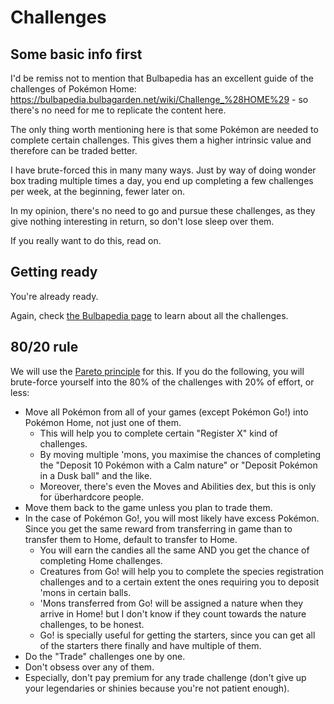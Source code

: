 # Challenges

## Some basic info first

I'd be remiss not to mention that Bulbapedia has an excellent guide of the challenges of Pokémon Home: https://bulbapedia.bulbagarden.net/wiki/Challenge_%28HOME%29 - so there's no need for me to replicate the content here.

The only thing worth mentioning here is that some Pokémon are needed to complete certain challenges. This gives them a higher intrinsic value and therefore can be traded better.

I have brute-forced this in many many ways. Just by way of doing wonder box trading multiple times a day, you end up completing a few challenges per week, at the beginning, fewer later on.

In my opinion, there's no need to go and pursue these challenges, as they give nothing interesting in return, so don't lose sleep over them.

If you really want to do this, read on.

## Getting ready

You're already ready.

Again, check [the Bulbapedia page](https://bulbapedia.bulbagarden.net/wiki/Challenge_%28HOME%29) to learn about all the challenges.

## 80/20 rule

We will use the [Pareto principle](https://en.wikipedia.org/wiki/Pareto_principle) for this. If you do the following, you will brute-force yourself into the 80% of the challenges with 20% of effort, or less:

* Move all Pokémon from all of your games (except Pokémon Go!) into Pokémon Home, not just one of them.
  * This will help you to complete certain "Register X" kind of challenges.
  * By moving multiple 'mons, you maximise the chances of completing the "Deposit 10 Pokémon with a Calm nature" or "Deposit Pokémon in a Dusk ball" and the like.
  * Moreover, there's even the Moves and Abilities dex, but this is only for überhardcore people.
* Move them back to the game unless you plan to trade them.
* In the case of Pokémon Go!, you will most likely have excess Pokémon. Since you get the same reward from transferring in game than to transfer them to Home, default to transfer to Home.
  * You will earn the candies all the same AND you get the chance of completing Home challenges.
  * Creatures from Go! will help you to complete the species registration challenges and to a certain extent the ones requiring you to deposit 'mons in certain balls.
  * 'Mons transferred from Go! will be assigned a nature when they arrive in Home! but I don't know if they count towards the nature challenges, to be honest.
  * Go! is specially useful for getting the starters, since you can get all of the starters there finally and have multiple of them.
* Do the "Trade" challenges one by one.
*   Don't obsess over any of them.
*   Especially, don't pay premium for any trade challenge (don't give up your legendaries or shinies because you're not patient enough).
